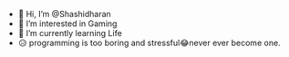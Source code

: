 - 👋 Hi, I’m @Shashidharan
- 👀 I’m interested in Gaming
- 🌱 I’m currently learning Life
- 😥 programming is too boring and stressful😂never ever become one.

<!---
Shashidharan008/Shashidharan008 is a ✨ special ✨ repository because its `README.md` (this file) appears on your GitHub profile.
You can click the Preview link to take a look at your changes.
--->
